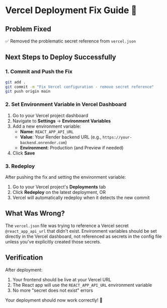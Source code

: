 # Vercel Deployment Fix Guide 🔧

## Problem Fixed
✅ Removed the problematic secret reference from `vercel.json`

## Next Steps to Deploy Successfully

### 1. Commit and Push the Fix
```bash
git add .
git commit -m "Fix Vercel configuration - remove secret reference"
git push origin main
```

### 2. Set Environment Variable in Vercel Dashboard
1. Go to your Vercel project dashboard
2. Navigate to **Settings** → **Environment Variables**
3. Add a new environment variable:
   - **Name**: `REACT_APP_API_URL`
   - **Value**: Your Render backend URL (e.g., `https://your-backend.onrender.com`)
   - **Environment**: Production (and Preview if needed)
4. Click **Save**

### 3. Redeploy
After pushing the fix and setting the environment variable:
1. Go to your Vercel project's **Deployments** tab
2. Click **Redeploy** on the latest deployment, OR
3. Vercel will automatically redeploy when it detects the new commit

## What Was Wrong?
The `vercel.json` file was trying to reference a Vercel secret `@react_app_api_url` that didn't exist. Environment variables should be set directly in the Vercel dashboard, not referenced as secrets in the config file unless you've explicitly created those secrets.

## Verification
After deployment:
1. Your frontend should be live at your Vercel URL
2. The React app will use the `REACT_APP_API_URL` environment variable
3. No more "secret does not exist" errors

Your deployment should now work correctly! 🚀
